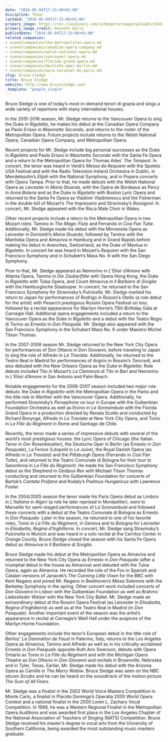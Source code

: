 ```yaml
---
date: "2016-05-04T17:33:00+01:00"
discipline: Tenor
lastmod: "2016-05-04T17:33:00+01:00"
primary_image: https://res.cloudinary.com/schmopera/image/upload/v1545409169/media/webhook-uploads/1462379466097/2016-05-05---Bruce-Sledge.jpg.jpg
primary_image_credit: Kenneth Dolin
publishDate: "2016-05-04T17:33:00+01:00"
related_companies:
- scene/companies/the-metropolitan-opera.md
- scene/companies/canadian-opera-company.md
- scene/companies/welsh-national-opera.md
- scene/companies/vancouver-opera.md
- scene/companies/florida-grand-opera.md
- scene/companies/deutsche-oper-berlin.md
- scene/companies/opra-national-de-paris.md
slug: bruce-sledge
title: Bruce Sledge
website: http://www.brucesledge.com/
_template: "people_single"
---
```


Bruce Sledge is one of today’s most in-demand tenori di grazia and sings a wide variety of repertoire with many international houses.

In the 2015-2016 season, Mr. Sledge returns to the Vancouver Opera to sing the Duke in Rigoletto, he makes his debut at the Canadian Opera Company as Paolo Erisso in *Maometto Secondo*, and returns to the roster of the Metropolitan Opera. Future projects include returns to the Welsh National Opera, Canadian Opera Company, and Metropolitan Opera.

Recent projects for Mr. Sledge include big personal successes as the Duke in *Rigoletto* and Paolo Erisso in *Maometto Secondo* with the Santa Fe Opera and a return to the Metropolitan Opera for Thomas Ades’ *The Tempest*. In concert, the tenor was heard in Verdi’s *Messa da Requiem* with the Spoleto USA Festival and with the Radio Television Ireland Orchestra in Dublin, in Mendelssohn’s *Elijah* with the National Symphony, and in Popera concerts with Opera Tampa. Prior to that, he made debuts with the Welsh National Opera as Leicester in *Maria Stuarda*, with the Opéra de Bordeaux as Percy in *Anna Bolena* and as the Duke in *Rigoletto* with Boston Lyric Opera and returned to the Santa Fe Opera as Vladimir Vladimirescu and the Fisherman in the double-bill of Mozart’s *The Impresario* and Stravinsky’s *Rossignol*. In concert, Mr. Sledge appeared with the Risca Male Choir in Wales.

Other recent projects include a return to the Metropolitan Opera in two Mozart roles: Tamino in *The Magic Flute* and Ferrando in *Così Fan Tutte*. Additionally, Mr. Sledge made his debut with the Minnesota Opera as Leicester in Donizetti’s *Maria Stuarda*, followed by Tamino with the Manitoba Opera and Almaviva in Hamburg and in Grand Rapids before making his debut in Avenches, Switzerland, as the Duke of Mantua in *Rigoletto*. In concert he was heard in Mozart’s *Requiem* with the San Francisco Symphony and in Schubert’s Mass No. 6 with the San Diego Symphony.

Prior to that, Mr. Sledge appeared as Nemorino in *L’Elisir d’Amore* with Atlanta Opera, Tamino in *Die Zauberflöte* with Opera Hong Kong, the Duke in *Rigoletto* with Tulsa Opera, and Count Almaviva in *Il Barbiere di Siviglia* with the Hamburgische Staatsoper. In concert, he returned to the San Francisco Symphony for Stravinsky’s *Pulcinella*. Mr. Sledge marked his return to Japan for performances of Rodrigo in Rossini’s *Otello* (a role debut for the artist) with Pesaro’s prestigious Rossini Opera Festival on tour, followed by a recital appearance for Marilyn Horne’s 75th Birthday Gala at Carnegie Hall. Additional opera engagements included a return to the Vancouver Opera as the Duke in *Rigoletto* and a debut with the Teatro Regio di Torino as Ernesto in *Don Pasquale*. Mr. Sledge also appeared with the San Francisco Symphony in the Schubert Mass No. 6 under Maestro Michel Tilson Thomas.

In the 2007-2008 season Mr. Sledge returned to the New York City Opera for performances of Don Ottavio in Don Giovanni, before traveling to Japan to sing the role of Alfredo in *La Traviata*. Additionally, he returned to the Teatro Real in Madrid for performances of Argirio in Rossini’s *Tancredi*, and also debuted with the New Orleans Opera as the Duke in *Rigoletto*. Role debuts included Tito in Mozart’s *La Clemenza di Tito* in Bari and Nemorino in *L’Elisir d’Amore* in San Antonio and Palm Beach.

Notable engagements for the 2006-2007 season included two major role debuts: the Duke in *Rigoletto* with the Metropolitan Opera in the Parks and the title role in Werther with the Vancouver Opera. Additionally, he performed Stravinsky’s *Persephone* on tour in Europe with the Gulbenkian Foundation Orchestra as well as Elvino in *La Sonnambula* with the Florida Grand Opera in a production directed by Renata Scotto and conducted by Richard Bonynge, Alfredo in *La Traviata* at New York City Opera, and Tonio in *La Fille du Régiment* in Rome and Santiago de Chile.

Recently, the tenor made a series of impressive debuts with several of the world’s most prestigious houses: the Lyric Opera of Chicago (the Italian Tenor in *Der Rosenkavalier*), the Deutsche Oper in Berlin (as Ernesto in *Don Pasquale*), La Fenice (Léopold in *La Juive*), the Royal Danish Opera (as Alfredo in *La Traviata*) and the Pittsburgh Opera (Ferrando in *Così Fan Tutte*), and returned to the Teatro Comunale di Bologna for their tour to Savonlinna in *La Fille du Régiment*. He made his San Francisco Symphony debut as the Shepherd in *Oedipus Rex* with Michael Tilson Thomas conducting and returned to the Gulbenkian Foundation for concerts of Bartok’s *Cantata Profana* and Kodaly’s *Psalmus Hungaricus* with Lawrence Foster.

In the 2004/2005 season the tenor made his Paris Opera debut as Lindoro in *L’Italiana in Algeri* (a role he later reprised in Montpellier), went to Marseille for semi-staged performances of *La Sonnambula* and followed these concerts with a debut at the Teatro Comunale di Bologna as Ernesto in *Don Pasquale*. Later in the season, he returned to one of his favorite roles, Tonio in *La Fille du Régiment*, in Genova and to Bologna for Leicester in *Elisabetta, Regina d’Inghilterra*. In concert, Mr. Sledge sang Stravinsky’s *Pulcinella* in Munich and was heard in a solo recital at the Cerritos Center in Orange County. Bruce Sledge closed the season with his Santa Fe Opera debut as Almaviva in *Il Barbiere di Siviglia*.

Bruce Sledge made his debut at the Metropolitan Opera as Almaviva and returned to the New York City Opera as Ernesto in *Don Pasquale* (after a triumphal debut in the house as Almaviva) and debuted with the Tulsa Opera, again as Almaviva. He recorded the role of the Fox in Spanish and Catalan versions of Janacek’s *The Cunning Little Vixen* for the BBC with Kent Nagano and joined Mr. Nagano in Beethoven’s *Missa Solemnis* with the Berkeley Symphony in the spring. Other concert work included concerts of *Don Giovanni* in Lisbon with the Gulbenkian Foundation as well as Brahms’ *Liebeslieder Walzer* with the New York City Ballet. Mr. Sledge made an extraordinary debut at the Rossini Opera Festival (as Leicester in *Elisabetta, Regina d’Inghilterra*) as well as at the Teatro Real in Madrid (in *Don Pasquale*). Another important event of the season was the artist’s appearance in recital at Carnegie’s Weill Hall under the auspices of the Marilyn Horne Foundation.

Other engagements include the tenor’s European debut in the title-role of Berlioz’ *La Damnation de Faust* in Palermo, Italy, returns to the Los Angeles Opera as Almaviva, Tamino and Alfredo as well as in his critically-acclaimed Ernesto in *Don Pasquale* opposite Ruth Ann Swenson, debuts with Opera Ontario as Tonio in *La Fille du Régiment* and with the Michigan Opera Theatre as Don Ottavio in *Don Giovanni* and recitals in Brownville, Nebraska and in Tyler, Texas. Earlier, Mr. Sledge made his debut with the Arizona Opera as Camille in *The Merry Widow*. Bruce Sledge was seen on the NBC sitcom *Scrubs* and he can be heard on the soundtrack of the motion picture *The Sum of All Fears*.

Mr. Sledge was a finalist in the 2002 World Voice Masters Competition in Monte Carlo, a finalist in Placido Domingo’s Operalia 2000 World Opera Contest and a national finalist in the 2000 Loren L. Zachary Vocal Competition. In 1998, he was a Western Regional Finalist in the Metropolitan Opera Auditions and was awarded first place in the Los Angeles Chapter of the National Association of Teachers of Singing (NATS) Competition. Bruce Sledge received his master’s degree in vocal arts from the University of Southern California, being awarded the most outstanding music masters graduate.
